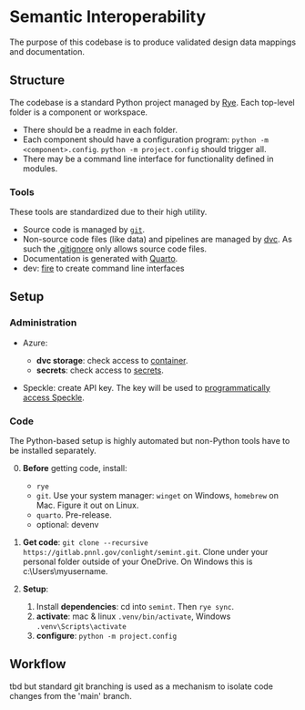 # Semantic Interoperability

The purpose of this codebase is to produce
validated design data mappings
and documentation.

## Structure

The codebase is a standard Python project managed by [Rye](https://rye-up.com/).
Each top-level folder is a component or workspace.
* There should be a readme in each folder.
* Each component should have a configuration program: `python -m <component>.config`. `python -m project.config` should trigger all.
* There may be a command line interface for functionality defined in modules.

### Tools

These tools are standardized due to their high utility.

* Source code is managed by [`git`](https://git-scm.com/).
* Non-source code files (like data) and pipelines are managed by [dvc](http://dvc.org).
As such the [.gitignore](./.gitignore) only allows source code files.
* Documentation is generated with [Quarto](https://quarto.org/).
* dev: [fire](https://github.com/google/python-fire) to create command line interfaces

## Setup

### Administration


* Azure:
    * **dvc storage**: check access to [container](https://portal.azure.com/#view/Microsoft_Azure_Storage/ContainerMenuBlade/~/overview/storageAccountId/%2Fsubscriptions%2F945ae372-bdd3-442f-83b2-6f5f6ff1eee2%2FresourceGroups%2Fprototypemodels%2Fproviders%2FMicrosoft.Storage%2FstorageAccounts%2Fprototypemodelsstorage/path/dvc/etag/%220x8DA87B93CA25E97%22/defaultEncryptionScope/%24account-encryption-key/denyEncryptionScopeOverride~/false/defaultId//publicAccessVal/None).
    * **secrets**: check access to [secrets](https://portal.azure.com/#@PNNL.onmicrosoft.com/resource/subscriptions/945ae372-bdd3-442f-83b2-6f5f6ff1eee2/resourceGroups/prototypemodels/providers/Microsoft.KeyVault/vaults/semint/secrets).

* Speckle: create API key. The key will be used to [programmatically access Speckle](https://gitlab.pnnl.gov/conlight/semint/-/blob/fb2960ab43177540daacb3e5be4eaaecd6fae525/speckle/src/speckle/requests.py#L3).

### Code

The Python-based setup is highly automated
but non-Python tools have to be installed separately.

0. **Before** getting code, install:
    * `rye`
    * `git`. Use your system manager: `winget` on Windows, `homebrew` on Mac. Figure it out on Linux.
    * `quarto`. Pre-release.
    * optional: devenv

1. **Get code**: `git clone --recursive https://gitlab.pnnl.gov/conlight/semint.git`.
Clone under your personal folder outside of your OneDrive. On Windows this is c:\Users\myusername.

2. **Setup**:
    1. Install **dependencies**: cd into `semint`. Then `rye sync`.
    2. **activate**: mac & linux `.venv/bin/activate`, Windows `.venv\Scripts\activate`
    3. **configure**: `python -m project.config`


## Workflow

tbd but standard git branching is used as a mechanism to isolate code changes from the 'main' branch.
